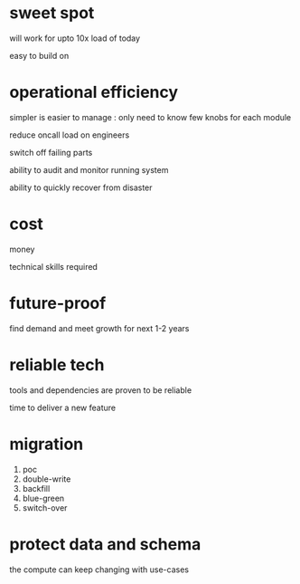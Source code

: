 
# sweet spot

will work for upto 10x load of today

easy to build on

# operational efficiency 

simpler is easier to manage : only need to know few knobs for each module

reduce oncall load on engineers

switch off failing parts

ability to audit and monitor running system

ability to quickly recover from disaster

# cost 

money

technical skills required

# future-proof

find demand and meet growth for next 1-2 years

# reliable tech

tools and dependencies are proven to be reliable

time to deliver a new feature

# migration 

1. poc
1. double-write
1. backfill
1. blue-green
1. switch-over 

# protect data and schema 

the compute can keep changing with use-cases
